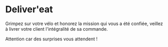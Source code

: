 # Deliver'eat

Grimpez sur votre vélo et honorez la mission qui vous a été confiée, veillez à livrer votre client l'intégralité de sa commande.

Attention car des surprises vous attendent !
